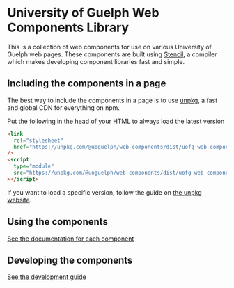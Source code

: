 # University of Guelph Web Components Library

This is a collection of web components for use on various University of Guelph web pages. These components are
built using [Stencil](https://stenciljs.com/), a compiler which makes developing component libraries fast and simple.

## Including the components in a page

The best way to include the components in a page is to use [unpkg](https://www.unpkg.com), a fast and global CDN for everything on npm.

Put the following in the head of your HTML to always load the latest version

```html
<link
  rel="stylesheet"
  href="https://unpkg.com/@uoguelph/web-components/dist/uofg-web-components/uofg-web-components.css"
/>
<script
  type="module"
  src="https://unpkg.com/@uoguelph/web-components/dist/uofg-web-components/uofg-web-components.esm.js"
></script>
```

If you want to load a specific version, follow the guide on [the unpkg website](https://www.unpkg.com).

## Using the components

[See the documentation for each component](/docs/components)

## Developing the components

[See the development guide](/development-guide.md)
